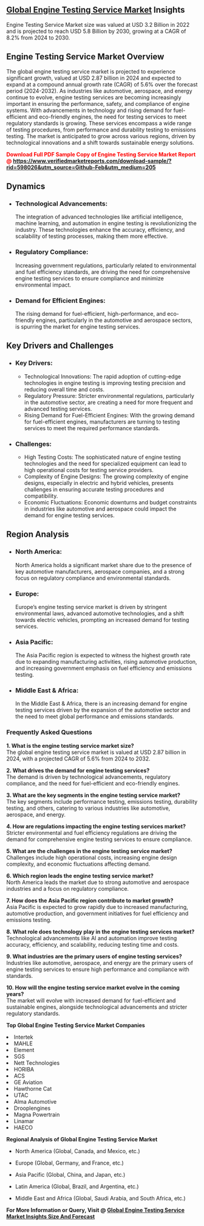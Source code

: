 <h2><a href="https://www.verifiedmarketreports.com/download-sample/?rid=598026&amp;utm_source=Github&amp;utm_medium=205" target="_blank">Global Engine Testing Service Market</a> Insights</h2><p>Engine Testing Service Market size was valued at USD 3.2 Billion in 2022 and is projected to reach USD 5.8 Billion by 2030, growing at a CAGR of 8.2% from 2024 to 2030.</p><p> <h2>Engine Testing Service Market Overview</h2> <p>The global engine testing service market is projected to experience significant growth, valued at USD 2.87 billion in 2024 and expected to expand at a compound annual growth rate (CAGR) of 5.6% over the forecast period (2024-2032). As industries like automotive, aerospace, and energy continue to evolve, engine testing services are becoming increasingly important in ensuring the performance, safety, and compliance of engine systems. With advancements in technology and rising demand for fuel-efficient and eco-friendly engines, the need for testing services to meet regulatory standards is growing. These services encompass a wide range of testing procedures, from performance and durability testing to emissions testing. The market is anticipated to grow across various regions, driven by technological innovations and a shift towards sustainable energy solutions.</p> <p><strong><p><span class=""><span style="color: #ff0000;"><strong>Download Full PDF Sample Copy of Engine Testing Service Market Report</strong> @ </span><a href="https://www.verifiedmarketreports.com/download-sample/?rid=598026&amp;utm_source=Github-Feb&amp;utm_medium=205" target="_blank">https://www.verifiedmarketreports.com/download-sample/?rid=598026&amp;utm_source=Github-Feb&amp;utm_medium=205</a></span></p></strong></p> <h2>Dynamics</h2> <ul> <li><h3>Technological Advancements:</h3> The integration of advanced technologies like artificial intelligence, machine learning, and automation in engine testing is revolutionizing the industry. These technologies enhance the accuracy, efficiency, and scalability of testing processes, making them more effective.</li> <li><h3>Regulatory Compliance:</h3> Increasing government regulations, particularly related to environmental and fuel efficiency standards, are driving the need for comprehensive engine testing services to ensure compliance and minimize environmental impact.</li> <li><h3>Demand for Efficient Engines:</h3> The rising demand for fuel-efficient, high-performance, and eco-friendly engines, particularly in the automotive and aerospace sectors, is spurring the market for engine testing services.</li> </ul> <h2>Key Drivers and Challenges</h2> <ul> <li><h3>Key Drivers:</h3> <ul> <li>Technological Innovations: The rapid adoption of cutting-edge technologies in engine testing is improving testing precision and reducing overall time and costs.</li> <li>Regulatory Pressure: Stricter environmental regulations, particularly in the automotive sector, are creating a need for more frequent and advanced testing services.</li> <li>Rising Demand for Fuel-Efficient Engines: With the growing demand for fuel-efficient engines, manufacturers are turning to testing services to meet the required performance standards.</li> </ul> </li> <li><h3>Challenges:</h3> <ul> <li>High Testing Costs: The sophisticated nature of engine testing technologies and the need for specialized equipment can lead to high operational costs for testing service providers.</li> <li>Complexity of Engine Designs: The growing complexity of engine designs, especially in electric and hybrid vehicles, presents challenges in ensuring accurate testing procedures and compatibility.</li> <li>Economic Fluctuations: Economic downturns and budget constraints in industries like automotive and aerospace could impact the demand for engine testing services.</li> </ul> </li> </ul> <h2>Region Analysis</h2> <ul> <li><h3>North America:</h3> North America holds a significant market share due to the presence of key automotive manufacturers, aerospace companies, and a strong focus on regulatory compliance and environmental standards.</li> <li><h3>Europe:</h3> Europe’s engine testing service market is driven by stringent environmental laws, advanced automotive technologies, and a shift towards electric vehicles, prompting an increased demand for testing services.</li> <li><h3>Asia Pacific:</h3> The Asia Pacific region is expected to witness the highest growth rate due to expanding manufacturing activities, rising automotive production, and increasing government emphasis on fuel efficiency and emissions testing.</li> <li><h3>Middle East & Africa:</h3> In the Middle East & Africa, there is an increasing demand for engine testing services driven by the expansion of the automotive sector and the need to meet global performance and emissions standards.</li> </ul> <h3>Frequently Asked Questions</h3> <p><strong>1. What is the engine testing service market size?</strong><br>The global engine testing service market is valued at USD 2.87 billion in 2024, with a projected CAGR of 5.6% from 2024 to 2032.</p> <p><strong>2. What drives the demand for engine testing services?</strong><br>The demand is driven by technological advancements, regulatory compliance, and the need for fuel-efficient and eco-friendly engines.</p> <p><strong>3. What are the key segments in the engine testing service market?</strong><br>The key segments include performance testing, emissions testing, durability testing, and others, catering to various industries like automotive, aerospace, and energy.</p> <p><strong>4. How are regulations impacting the engine testing services market?</strong><br>Stricter environmental and fuel efficiency regulations are driving the demand for comprehensive engine testing services to ensure compliance.</p> <p><strong>5. What are the challenges in the engine testing service market?</strong><br>Challenges include high operational costs, increasing engine design complexity, and economic fluctuations affecting demand.</p> <p><strong>6. Which region leads the engine testing service market?</strong><br>North America leads the market due to strong automotive and aerospace industries and a focus on regulatory compliance.</p> <p><strong>7. How does the Asia Pacific region contribute to market growth?</strong><br>Asia Pacific is expected to grow rapidly due to increased manufacturing, automotive production, and government initiatives for fuel efficiency and emissions testing.</p> <p><strong>8. What role does technology play in the engine testing services market?</strong><br>Technological advancements like AI and automation improve testing accuracy, efficiency, and scalability, reducing testing time and costs.</p> <p><strong>9. What industries are the primary users of engine testing services?</strong><br>Industries like automotive, aerospace, and energy are the primary users of engine testing services to ensure high performance and compliance with standards.</p> <p><strong>10. How will the engine testing service market evolve in the coming years?</strong><br>The market will evolve with increased demand for fuel-efficient and sustainable engines, alongside technological advancements and stricter regulatory standards.</p> </p><p><strong>Top Global Engine Testing Service Market Companies</strong></p><div data-test-id=""><p><li>Intertek</li><li> MAHLE</li><li> Element</li><li> SGS</li><li> Nett Technologies</li><li> HORIBA</li><li> ACS</li><li> GE Aviation</li><li> Hawthorne Cat</li><li> UTAC</li><li> Alma Automotive</li><li> Drooplengines</li><li> Magna Powertrain</li><li> Linamar</li><li> HAECO</li></p><div><strong>Regional Analysis of&nbsp;Global Engine Testing Service Market</strong></div><ul><li dir="ltr"><p dir="ltr">North America&nbsp;(Global, Canada, and Mexico, etc.)</p></li><li dir="ltr"><p dir="ltr">Europe (Global, Germany, and France, etc.)</p></li><li dir="ltr"><p dir="ltr">Asia Pacific&nbsp;(Global, China, and Japan, etc.)</p></li><li dir="ltr"><p dir="ltr">Latin America&nbsp;(Global, Brazil, and Argentina, etc.)</p></li><li dir="ltr">Middle East and Africa&nbsp;(Global, Saudi Arabia, and South Africa, etc.)</li></ul><p><strong>For More Information or Query, Visit @&nbsp;</strong><strong><a href="https://www.verifiedmarketreports.com/product/engine-testing-service-market/?utm_source=Github&amp;utm_medium=205" target="_blank">Global Engine Testing Service Market Insights Size And Forecast</a></strong></p></div>
